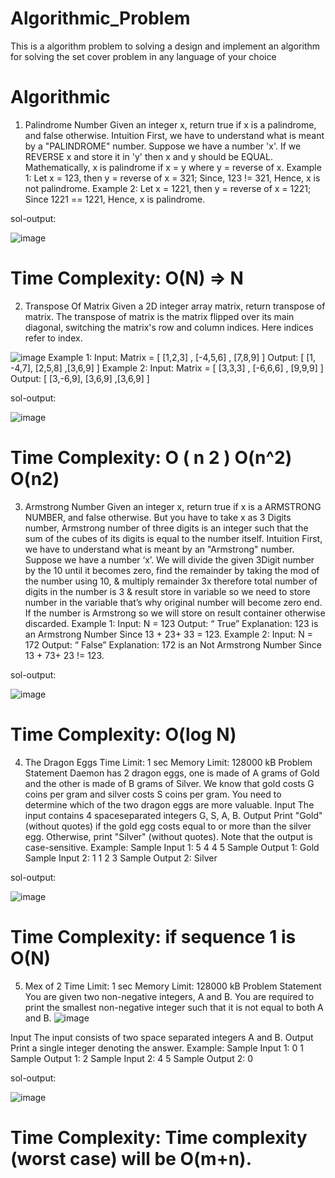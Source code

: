 # Algorithmic_Problem
This is a algorithm problem to solving  a design and implement an algorithm for solving the set cover problem in any language of your choice 
# Algorithmic

1. Palindrome Number
 Given an integer x, return true if x is a palindrome, and false otherwise.
Intuition
First, we have to understand what is meant by a "PALINDROME" number.
Suppose we have a number 'x'. If we REVERSE x and store it in 'y' then x and y should be EQUAL.
Mathematically, x is palindrome if x = y where y = reverse of x.
 Example 1:
 Let x = 123,
 then y = reverse of x = 321;
 Since, 123 != 321, Hence, x is not palindrome.
 Example 2:
 Let x = 1221,
 then y = reverse of x = 1221;
 Since 1221 == 1221, Hence, x is palindrome.
 
 sol-output:
 
 ![image](https://user-images.githubusercontent.com/102310770/211149843-690c4d58-9911-4825-bb3b-1ccd3277edf7.png)
# Time Complexity: O(N) => N


2. Transpose Of Matrix
 Given a 2D integer array matrix, return transpose of matrix.
 The transpose of matrix is the matrix flipped over its main diagonal, switching the matrix's
 row and column indices.
Here indices refer to index.

![image](https://user-images.githubusercontent.com/102310770/211149871-50bddd2a-288a-4fd4-bb44-1ea5fc859399.png)
Example 1:
Input: Matrix = [ [1,2,3] , [-4,5,6] , [7,8,9] ]
Output: [ [1, -4,7], [2,5,8] ,[3,6,9] ]
Example 2:
Input: Matrix = [ [3,3,3] , [-6,6,6] , [9,9,9] ]
Output: [ [3,-6,9], [3,6,9] ,[3,6,9] ]

sol-output:

![image](https://user-images.githubusercontent.com/102310770/211149913-70b59442-7cb5-4d61-9de9-fde5dcad4964.png)
# Time Complexity: O ( n 2 ) O(n^2) O(n2)


3. Armstrong Number
Given an integer x, return true if x is a ARMSTRONG NUMBER, and false otherwise.
But you have to take x as 3 Digits number, Armstrong number of three digits is an integer such
that the sum of the cubes of its digits is equal to the number itself.
Intuition
First, we have to understand what is meant by an "Armstrong" number.
Suppose we have a number ‘x’. We will divide the given 3Digit number by the 10 until it becomes
zero, find the remainder by taking the mod of the number using 10, & multiply remainder 3x
therefore total number of digits in the number is 3 & result store in variable so we need to store
number in the variable that’s why original number will become zero end. If the number is Armstrong
so we will store on result container otherwise discarded.
Example 1:
Input: N = 123
Output: “ True”
Explanation: 123 is an Armstrong Number
Since 13 + 23+ 33 = 123.
Example 2:
Input: N = 172
Output: “ False”
Explanation: 172 is an Not Armstrong Number
Since 13 + 73+ 23 != 123.

sol-output:

![image](https://user-images.githubusercontent.com/102310770/211150007-3dc78c2b-1096-42d6-8f45-511a622b0dae.png)
# Time Complexity: O(log N) 


4. The Dragon Eggs
Time Limit: 1 sec
Memory Limit: 128000 kB
Problem Statement
Daemon has 2 dragon eggs, one is made of A grams of Gold and the other is made of B
grams of Silver.
We know that gold costs G coins per
gram and silver costs S coins per
gram. You need to determine which
of the two dragon eggs are more
valuable.
Input
The input contains 4 spaceseparated integers G, S, A, B.
Output
Print "Gold" (without quotes) if the gold egg costs equal to or more than the silver egg.
Otherwise, print "Silver" (without quotes).
Note that the output is case-sensitive.
Example:
Sample Input 1:
5 4 4 5
Sample Output 1:
Gold
Sample Input 2:
1 1 2 3
Sample Output 2:
Silver

sol-output:

![image](https://user-images.githubusercontent.com/102310770/211150253-385e4113-c8fd-4cac-a5cf-e794055dc387.png)
# Time Complexity: if sequence 1 is O(N) 

5. Mex of 2
Time Limit: 1 sec
Memory Limit: 128000 kB
Problem Statement
You are given two non-negative integers, A and B. You are required to print the smallest
non-negative integer such that it is not equal to both A and B.
![image](https://user-images.githubusercontent.com/102310770/211150286-b5639513-4dbb-41df-b3f8-ba2542cff4b8.png)

Input
The input consists of two space
separated integers A and B.
Output
Print a single integer denoting
the answer.
Example:
Sample Input 1:
0 1
Sample Output 1:
2
Sample Input 2:
4 5
Sample Output 2:
0

sol-output:

![image](https://user-images.githubusercontent.com/102310770/211150356-73ac1507-f55f-4c81-b888-bb16a2a806a3.png)
# Time Complexity: Time complexity (worst case) will be O(m+n).


